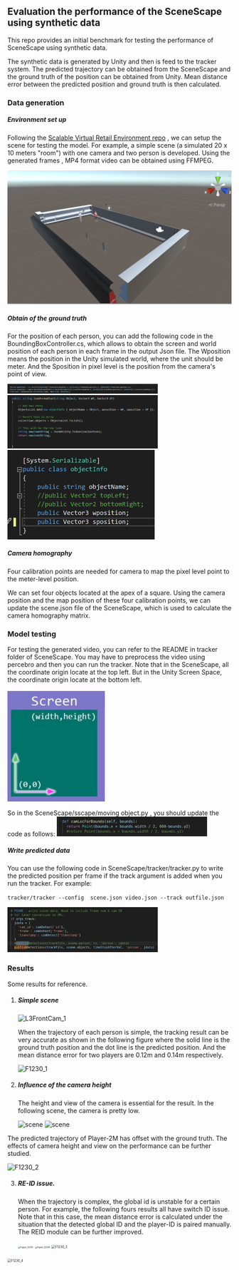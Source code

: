 ## Evaluation the performance of the SceneScape using synthetic data

This repo provides an initial benchmark for testing the performance of SceneScape using synthetic data. 

The synthetic data is generated by Unity and then is feed to the tracker system. The predicted trajectory can be obtained from the SceneScape and the ground truth of the position can be obtained from Unity. Mean distance error between the predicted position and ground truth is then calculated. 

### Data generation 

##### Environment set up

Following the [Scalable Virtual Retail Environment repo](https://gitlab.devtools.intel.com/adamcart/virtual-retail-environment) , we can setup the scene for testing the model. For example, a simple scene (a simulated 20 x 10 meters "room")  with one camera and two person is developed.  Using the generated frames , MP4 format video can be obtained using FFMPEG.

<img src="https://github.com/chelseachen-intel/Evaluation-for-SceneScape/blob/main/images/image-20211230145950066.png" alt="image-20211230145950066" style="zoom:50%;">

##### Obtain of the ground truth 

For the position of each person, you can add the following code in the BoundingBoxController.cs, which allows to obtain the screen and world position of each person in each frame in the output Json file. The Wposition means the position in the Unity simulated world, where the unit should be meter.  And the Sposition in pixel level is the position from the camera's point of view.

<img src="https://github.com/chelseachen-intel/Evaluation-for-SceneScape/blob/main/images/image-20211230150816452.png" style="zoom:33%;" />

<img src="https://github.com/chelseachen-intel/Evaluation-for-SceneScape/blob/main/images/image-20211230150922436.png" alt="image-20211230150922436" style="zoom:33%;" />

<img src="https://github.com/chelseachen-intel/Evaluation-for-SceneScape/blob/main/images/image-20211230150857877.png" alt="image-20211230150857877" style="zoom:50%;" />

##### Camera homography 

Four calibration points are needed for camera to map the pixel level point to the meter-level position.

We can set four objects located at the apex of a square.  Using the camera position and the map position of these four calibration points, we can update the scene.json file of the SceneScape, which is used to calculate the camera homography matrix.

### Model testing

For testing the generated video, you can refer to the README in tracker folder of SceneScape. You may have to preprocess the video using percebro and then you can run the tracker. Note that in the SceneScape, all the coordinate origin locate at the top left. But in the Unity Screen Space, the  coordinate origin locate at the bottom left. 

<img src="https://github.com/chelseachen-intel/Evaluation-for-SceneScape/blob/main/images/image-20211230153519207.png" alt="image-20211230153519207" style="zoom:70%;" />

So in the SceneScape/sscape/moving object.py , you should update the code as follows:
<img src="https://github.com/chelseachen-intel/Evaluation-for-SceneScape/blob/main/images/MicrosoftTeams-image (1).png" style="zoom:33%;" />


##### Write predicted data

You can use the following code in SceneScape/tracker/tracker.py to write the predicted position per frame if the track argument is added when you run the tracker. For example:

`tracker/tracker --config  scene.json video.json --track outfile.json`

<img src="https://github.com/chelseachen-intel/Evaluation-for-SceneScape/blob/main/images/MicrosoftTeams-image (2).png" style="zoom:33%;" />

### Results

Some results for reference.

1. ##### Simple scene

   

   ![L3FrontCam_1](E:\Docu_for_Scenescape\results\video1230_1_cameraview\Frames\L3FrontCam_1.jpg)

   When the trajectory of each person is simple, the tracking result can be very accurate as shown in the following figure where the solid line is the ground truth position and the dot line is the predicted position. And the mean distance error for two players are 0.12m and 0.14m respectively.

   ![F1230_1](E:\Docu_for_Scenescape\F1230_1.png)

2. ##### Influence of the camera height

      The height and view of the camera is essential for the result. In the following scene, the camera is pretty low.

      <img src="E:\Docu_for_Scenescape\results\video_12302_camlow\scene.png" alt="scene" />
      <img src="E:\Docu_for_Scenescape\results\video_12302_camlow\Frames\L3FrontCam_3.jpg" alt="scene"  />

The predicted trajectory of Player-2M has offset with the ground truth. The effects of camera height and view on the performance can be further studied.

![F1230_2](E:\Docu_for_Scenescape\F1230_2.png)

3. ##### RE-ID issue.

   When the trajectory is complex, the global id is unstable for a certain person. For example, the following fours results all have switch ID issue. Note that in this case, the mean distance error is calculated under the situation that the detected global ID and the player-ID is paired manually. The REID module can be further improved.

   <img src="E:\Docu_for_Scenescape\Figure_12293.png" alt="Figure_12293" style="zoom:33%;" />

   <img src="E:\Docu_for_Scenescape\Figure_12294.png" alt="Figure_12294" style="zoom:33%;" />

   

   <img src="E:\Docu_for_Scenescape\F1230_3.png" alt="F1230_3" style="zoom:50%;" />

   

<img src="E:\Docu_for_Scenescape\F1230_4.png" alt="F1230_4" style="zoom:50%;" />
